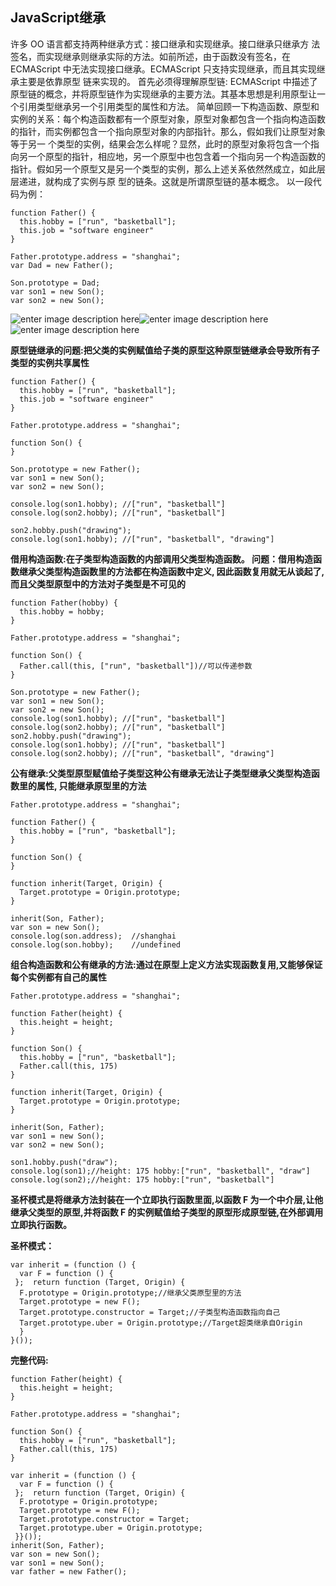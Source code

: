 ## JavaScript继承
 许多 OO 语言都支持两种继承方式：接口继承和实现继承。接口继承只继承方 法签名，而实现继承则继承实际的方法。如前所述，由于函数没有签名，在 ECMAScript 中无法实现接口继承。ECMAScript 只支持实现继承，而且其实现继承主要是依靠原型 链来实现的。
首先必须得理解原型链: ECMAScript 中描述了原型链的概念，并将原型链作为实现继承的主要方法。其基本思想是利用原型让一个引用类型继承另一个引用类型的属性和方法。
简单回顾一下构造函数、原型和实例的关系：每个构造函数都有一个原型对象，原型对象都包含一个指向构造函数的指针，而实例都包含一个指向原型对象的内部指针。那么，假如我们让原型对象等于另一 个类型的实例，结果会怎么样呢？显然，此时的原型对象将包含一个指向另一个原型的指针，相应地，另一个原型中也包含着一个指向另一个构造函数的指针。假如另一个原型又是另一个类型的实例，那么上述关系依然然成立，如此层层递进，就构成了实例与原 型的链条。这就是所谓原型链的基本概念。
以一段代码为例：

    function Father() {  
      this.hobby = ["run", "basketball"];  
      this.job = "software engineer"  
    }  
      
    Father.prototype.address = "shanghai";  
    var Dad = new Father();   
      
    Son.prototype = Dad;  
    var son1 = new Son();  
    var son2 = new Son();
![enter image description here](https://github.com/kawaii7/JavaScript/blob/master/image/%E5%8E%9F%E5%9E%8B%E9%93%BE1.png)![enter image description here](https://github.com/kawaii7/JavaScript/blob/master/image/%E5%8E%9F%E5%9E%8B%E9%93%BE2.png)![enter image description here](https://github.com/kawaii7/JavaScript/blob/master/image/%E5%8E%9F%E5%9E%8B%E9%93%BE.jpg)

**原型链继承的问题:把父类的实例赋值给子类的原型这种原型链继承会导致所有子类型的实例共享属性**

    function Father() {  
      this.hobby = ["run", "basketball"];  
      this.job = "software engineer"  
    }  
      
    Father.prototype.address = "shanghai";  
      
    function Son() {  
    }  
      
    Son.prototype = new Father();  
    var son1 = new Son();  
    var son2 = new Son();  
      
    console.log(son1.hobby); //["run", "basketball"]  
    console.log(son2.hobby); //["run", "basketball"]  
      
    son2.hobby.push("drawing");  
    console.log(son1.hobby); //["run", "basketball", "drawing"]
**借用构造函数:在子类型构造函数的内部调用父类型构造函数。
问题：借用构造函数继承父类型构造函数里的方法都在构造函数中定义, 因此函数复用就无从谈起了,而且父类型原型中的方法对子类型是不可见的**

    function Father(hobby) {  
      this.hobby = hobby;  
    }  
      
    Father.prototype.address = "shanghai";  
      
    function Son() {  
      Father.call(this, ["run", "basketball"])//可以传递参数  
    }  
      
    Son.prototype = new Father();  
    var son1 = new Son();  
    var son2 = new Son();  
    console.log(son1.hobby); //["run", "basketball"]  
    console.log(son2.hobby); //["run", "basketball"]  
    son2.hobby.push("drawing");  
    console.log(son1.hobby); //["run", "basketball"]  
    console.log(son2.hobby); //["run", "basketball", "drawing"]

**公有继承:父类型原型赋值给子类型这种公有继承无法让子类型继承父类型构造函数里的属性, 只能继承原型里的方法**

    Father.prototype.address = "shanghai";  
      
    function Father() {  
      this.hobby = ["run", "basketball"];  
    }  
      
    function Son() {  
    }  
      
    function inherit(Target, Origin) {  
      Target.prototype = Origin.prototype;  
    }  
      
    inherit(Son, Father);  
    var son = new Son();  
    console.log(son.address);  //shanghai
    console.log(son.hobby);	   //undefined
**组合构造函数和公有继承的方法:通过在原型上定义方法实现函数复用,又能够保证每个实例都有自己的属性**

    Father.prototype.address = "shanghai";  
      
    function Father(height) {  
      this.height = height;  
    }  
      
    function Son() {  
      this.hobby = ["run", "basketball"];  
      Father.call(this, 175)  
    }  
      
    function inherit(Target, Origin) {  
      Target.prototype = Origin.prototype;  
    }  
      
    inherit(Son, Father);  
    var son1 = new Son();  
    var son2 = new Son();  
      
    son1.hobby.push("draw");  
    console.log(son1);//height: 175 hobby:["run", "basketball", "draw"]  
    console.log(son2);//height: 175 hobby:["run", "basketball"]

**圣杯模式是将继承方法封装在一个立即执行函数里面,以函数 F 为一个中介层,让他继承父类型的原型,并将函数 F 的实例赋值给子类型的原型形成原型链,在外部调用立即执行函数。**

**圣杯模式：**

    var inherit = (function () {  
      var F = function () {  
     };  return function (Target, Origin) {  
      F.prototype = Origin.prototype;//继承父类原型里的方法  
      Target.prototype = new F();  
      Target.prototype.constructor = Target;//子类型构造函数指向自己  
      Target.prototype.uber = Origin.prototype;//Target超类继承自Origin  
      }  
    }());

**完整代码:**

    function Father(height) {  
      this.height = height;  
    }  
      
    Father.prototype.address = "shanghai";  
      
    function Son() {  
      this.hobby = ["run", "basketball"];  
      Father.call(this, 175)  
    }  
      
    var inherit = (function () {  
      var F = function () {  
     };  return function (Target, Origin) {  
      F.prototype = Origin.prototype;  
      Target.prototype = new F();  
      Target.prototype.constructor = Target;  
      Target.prototype.uber = Origin.prototype;  
     }}());  
    inherit(Son, Father);  
    var son = new Son();  
    var son1 = new Son();  
    var father = new Father();
